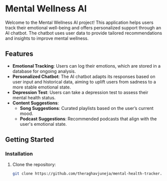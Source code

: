 # Mental Wellness AI

Welcome to the Mental Wellness AI project! This application helps users track their emotional well-being and offers personalized support through an AI chatbot. The chatbot uses user data to provide tailored recommendations and insights to improve mental wellness.

## Features

- **Emotional Tracking**: Users can log their emotions, which are stored in a database for ongoing analysis.
- **Personalized Chatbot**: The AI chatbot adapts its responses based on user input and historical data, aiming to uplift users from sadness to a more stable emotional state.
- **Depression Test**: Users can take a depression test to assess their mental health status.
- **Content Suggestions**:
  - **Song Suggestions**: Curated playlists based on the user’s current mood.
  - **Podcast Suggestions**: Recommended podcasts that align with the user's emotional state.

## Getting Started



### Installation

1. Clone the repository:
   ```bash
   git clone https://github.com/theraghavjuneja/mental-health-tracker.git
   
